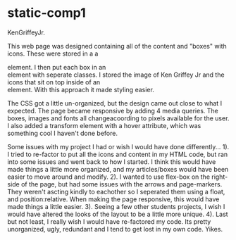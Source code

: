 # static-comp1
KenGriffeyJr.

This web page was designed containing all of the content and "boxes" with icons. These were stored in a a <main> element. I then put each box in an <article> element with seperate classes. I stored the image of Ken Griffey Jr and the icons that sit on top inside of an <aside> element. With this approach it made styling easier. 

The CSS got a little un-organized, but the design came out close to what I expected. The page became responsive by adding 4 media queries. The boxes, images and fonts all changeacoording to pixels available for the user. I also added a transform element with a hover attribute, which was something cool I haven't done before.

Some issues with my project I had or wish I would have done differently...
 1). I tried to re-factor to put all the icons and content in my HTML code, but ran into some issues and went back to how I started.  I think this would have made things a little more organized, and my articles/boxes would have been easier to move around and modify.
 2). I wanted to use flex-box on the right-side of the page, but had some issues with the arrows and page-markers. They weren't ascting kindly to eachother so I seperated them using a float, and position:relative. When making the page responsive, this would have made things a little easier. 
 3). Seeing a few other students projects, I wish I would have altered the looks of the layout to be a little more unique. 
 4). Last but not least, I really wish I would have re-factored my code. Its pretty unorganized, ugly, redundant and I tend to get lost in my own code. Yikes.
